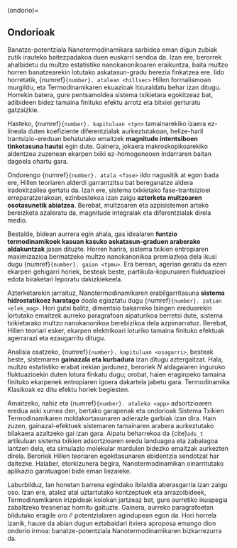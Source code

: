 (ondorio)=
## Ondorioak

Banatze-potentziala Nanotermodinamikara sarbidea eman digun zubiak zutik irauteko baitezpadakoa duen euskarri sendoa da. Izan ere, berorrek ahalbidetu du multzo estatistiko nanokanonikoaren eraikuntza, baita multzo horren banatzearekin lotutako askatasun-gradu berezia finkatzea ere. Ildo horretatik, {numref}`{number}. atalean <hillsec>` Hillen formalismoan murgildu, eta Termodinamikaren ekuazioak itxuraldatu behar izan ditugu. Horrekin batera, gure pentsamoldea sistema txikietara egokitzeaz bat, adibideen bidez tamaina finituko efektu arrotz eta bitxiei gerturatu gatzaizkie.

Hasteko, {numref}`{number}. kapituluan <tpn>` tamainarekiko izaera ez-lineala duten koefiziente diferentzialak aurkeztutakoan, helize-haril trantsizio-ereduan behatutako emaitzek __magnitude intentsiboen tinkotasuna hautsi__ egin dute. Gainera, jokaera makroskopikoarekiko aldentzea zuzenean ekarpen txiki ez-homogeneoen indarraren baitan dagoela ohartu gara.

Ondorengo {numref}`{number}. atala <fase>` ildo nagusitik at egon bada ere, Hillen teoriaren alderdi garrantzitsu bat bereganatze aldera iradokitzailea gertatu da. Izan ere, sistema txikietako fase-trantsizioei erreparatzerakoan, ezinbestekoa izan zaigu __azterketa multzoaren osotasunetik abiatzea__. Berebat, multzoaren eta azpisistemen arteko bereizketa azaleratu da, magnitude integralak eta diferentzialak direla medio.

Bestalde, bidean aurrera egin ahala, gas idealaren __funtzio termodinamikoek kasuan kasuko askatasun-graduen araberako aldakuntzak__ jasan dituzte. Horren harira, sistema txikien entropiaren maximizazioa bermatzeko multzo nanokanonikoa premiazkoa dela ikusi dugu {numref}`{number}. gaian <tpmu>`. Era berean, agerian geratu da ezen ekarpen gehigarri horiek, besteak beste, partikula-kopuruaren fluktuazioei edota biraketari leporatu dakizkiekeela.

Azterketarekin jarraituz, Nanotermodinamikaren erabilgarritasuna __sistema hidrostatikoez haratago__ doala egiaztatu dugu  {numref}`{number}. zatian <elek_mag>`. Hori gutxi balitz, dimentsio bakarreko Isingen ereduarekin lortutako emaitzek aurreko paragrafoan aipaturikoa berretsi dute, sistema txikietarako multzo nanokanonikoa berebizikoa dela azpimarratuz. Berebat, Hillen teoriari esker, ekarpen elektrikoari loturiko tamaina finituko efektuak agerrarazi eta ezaugarritu ditugu. 

Analisia osatzeko,  {numref}`{number}. kapituluan <osagarri>`, besteak beste, sistemaren __gainazala eta kurbadura__  izan ditugu aztergaitzat. Hala, multzo estatistiko erabat irekian jardunez, beroriek $N$ aldagaiaren inguruko fluktuazioekin duten lotura finkatu  dugu; orobat, haien eraginpeko tamaina finituko ekarpenek entropiaren igoera dakartela jabetu gara. Termodinamika Klasikoak ez ditu efektu horiek begiesten.


Amaitzeko, nahiz eta {numref}`{number}. ataleko <app>` adsortzioaren eredua aski xumea den, bertako garapenak eta ondorioak Sistema Txikien Termodinamikaren moldakortasunaren adierazle garbiak izan dira. Hain zuzen, gainazal-efektuek sistemaren tamainaren arabera aurkeztutako bilakaera azaltzeko gai izan gara. Aipatu beharrekoa da {cite}`ads_t` artikuluan sistema txikien adsortzioaren eredu landuagoa eta zabalagoa lantzen dela, eta simulazio molekular mardulen bidezko emaitzak aurkezten direla. Beroriek Hillen teoriaren egokitasunaren ebidentzia sendotzat har daitezke. Halaber, etorkizunera begira, Nanotermodinamikan oinarritutako aplikazio garatuagoei bide eman liezaieke.



Laburbilduz, lan honetan barrena egindako ibilaldia aberasgarria izan zaigu oso. Izan ere, atalez atal uztartutako kontzeptuek eta arrazoibideek, Termodinamikaren irizpideak kolokan jartzeaz bat, gure aurretiko ikuspegia zabaltzeko tresneriaz hornitu gaituzte. Gainera, aurreko paragrafoetan bildutako eragile oro $\mathscr{E}$ potentzialaren agindupean egon da. Hori horrela izanik, hauxe da abian dugun eztabaidari itxiera aproposa emango dion ondorio irmoa: banatze-potentziala Nanotermodinamikaren bizkarrezurra da.
